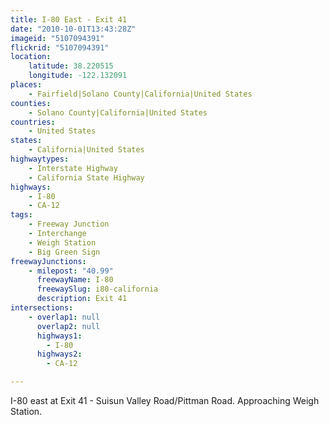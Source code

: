 ```yaml
---
title: I-80 East - Exit 41
date: "2010-10-01T13:43:28Z"
imageid: "5107094391"
flickrid: "5107094391"
location:
    latitude: 38.220515
    longitude: -122.132091
places:
    - Fairfield|Solano County|California|United States
counties:
    - Solano County|California|United States
countries:
    - United States
states:
    - California|United States
highwaytypes:
    - Interstate Highway
    - California State Highway
highways:
    - I-80
    - CA-12
tags:
    - Freeway Junction
    - Interchange
    - Weigh Station
    - Big Green Sign
freewayJunctions:
    - milepost: "40.99"
      freewayName: I-80
      freewaySlug: i80-california
      description: Exit 41
intersections:
    - overlap1: null
      overlap2: null
      highways1:
        - I-80
      highways2:
        - CA-12

---
```

I-80 east at Exit 41 - Suisun Valley Road/Pittman Road.  Approaching Weigh Station.